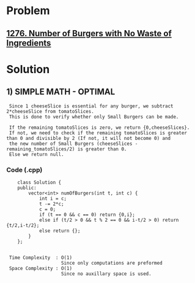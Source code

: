 # Problem

## [1276. Number of Burgers with No Waste of Ingredients](https://leetcode.com/problems/number-of-burgers-with-no-waste-of-ingredients/)


# Solution 

## 1) SIMPLE MATH - OPTIMAL

     Since 1 cheeseSlice is essential for any burger, we subtract 2*cheeseSlice from tomatoSlices.
     This is done to verify whether only Small Burgers can be made.
     
     If the remaining tomatoSlices is zero, we return {0,cheeseSlices}.
     If not, we need to check if the remaining tomatoSlices is greater than 0 and divisible by 2 (If not, it will not become 0) and 
     the new number of Small Burgers (cheeseSlices - remaining_tomatoSlices/2) is greater than 0. 
     Else we return null.
       
       
   ### Code (.cpp)
   
        class Solution {
        public:
            vector<int> numOfBurgers(int t, int c) {
                int i = c;
                t -= 2*c;
                c = 0;
                if (t == 0 && c == 0) return {0,i};
                else if (t/2 > 0 && t % 2 == 0 && i-t/2 > 0) return {t/2,i-t/2};
                else return {};
            }
        };

     
     Time Complexity  : O(1) 
                        Since only computations are preformed 
     Space Complexity : O(1)
                        Since no auxillary space is used.
        
